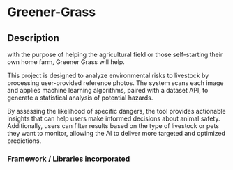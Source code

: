 # Greener-Grass

## Description
with the purpose of helping the agricultural field or those self-starting their own home farm, Greener Grass will help.

This project is designed to analyze environmental risks to livestock by processing user-provided reference photos. The system scans each image and applies machine learning algorithms, paired with a dataset API, to generate a statistical analysis of potential hazards.

By assessing the likelihood of specific dangers, the tool provides actionable insights that can help users make informed decisions about animal safety. Additionally, users can filter results based on the type of livestock or pets they want to monitor, allowing the AI to deliver more targeted and optimized predictions.

### Framework / Libraries incorporated

